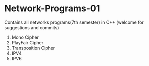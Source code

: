 # Network-Programs-01
Contains all networks programs(7th semester) in C++ (welcome for suggestions and commits)

1. Mono Cipher
2. PlayFair Cipher
3. Transposition Cipher
4. IPV4
5. IPV6
